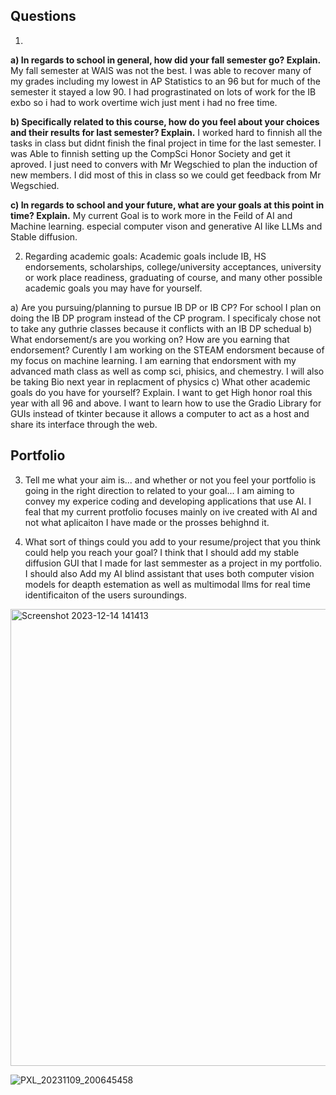 ## Questions ##

1.
  **a)  In regards to school in general, how did your fall semester go? Explain.**
My fall semester at WAIS was not the best. I was able to recover many of my grades including my lowest in AP Statistics to an 96 but for much of the semester it stayed a low 90. I had prograstinated on lots of work for the IB exbo so i had to work overtime wich just ment i had no free time.

  **b)  Specifically related to this course, how do you feel about your choices and their results for       last semester? Explain.** 
I worked hard to finnish all the tasks in class but didnt finish the final project in time for the last semester. I was Able to finnish setting up the CompSci Honor Society and get it aproved. I just need to convers with Mr Wegschied to plan the induction of new members. I did most of this in class so we could get feedback from Mr Wegschied.

  **c)  In regards to school and your future, what are your goals at this point in time? Explain.**
  My current Goal is to work more in the Feild of AI and Machine learning. especial computer vison and generative AI like LLMs and Stable diffusion. 


  2) Regarding academic goals: Academic goals include IB, HS endorsements, scholarships, college/university acceptances, university or work place readiness, graduating of course, and many other possible academic goals you may have for yourself. 

  a)  Are you pursuing/planning to pursue IB DP or IB CP? 
For school I plan on doing the IB DP program instead of the CP program. I specificaly chose not to take any guthrie classes because it conflicts with an IB DP schedual
  b)  What endorsement/s are you working on? How are you earning that endorsement?
Curently I am working on the STEAM endorsment because of my focus on machine learning. I am earning that endorsment with my advanced math class as well as comp sci, phisics, and chemestry. I will also be taking Bio next year in replacment of physics
  c)  What other academic goals do you have for yourself? Explain.
  I want to get High honor roal this year with all 96 and above. I want to learn how to use the Gradio Library for GUIs instead of tkinter because it allows a computer to act as a host and share its interface through the web.

## Portfolio ##
3) Tell me what your aim is... and whether or not you feel your portfolio is going in the right direction to related to your goal...
I am aiming to convey my experice coding and developing applications that use AI. I feal that my current protfolio focuses mainly on ive created with AI and not what aplicaiton I have made or the prosses behighnd it.


4) What sort of things could you add to your resume/project that you think could help you reach your goal?
I think that I should add my stable diffusion GUI that I made for last semmester as a project in my portfolio. I should also Add my AI blind assistant that uses both computer vision models for deapth estemation as well as multimodal llms for real time identificaiton of the users suroundings.

<img width="731" alt="Screenshot 2023-12-14 141413" src="https://github.com/FantasticMrCat42/2023-2024/assets/129550102/4c29d75d-79ed-46cf-b342-8b8f2f09930c">

![PXL_20231109_200645458](https://github.com/FantasticMrCat42/2023-2024/assets/129550102/2ba8ae32-da46-4bab-9cdf-5939c781f3f2)
